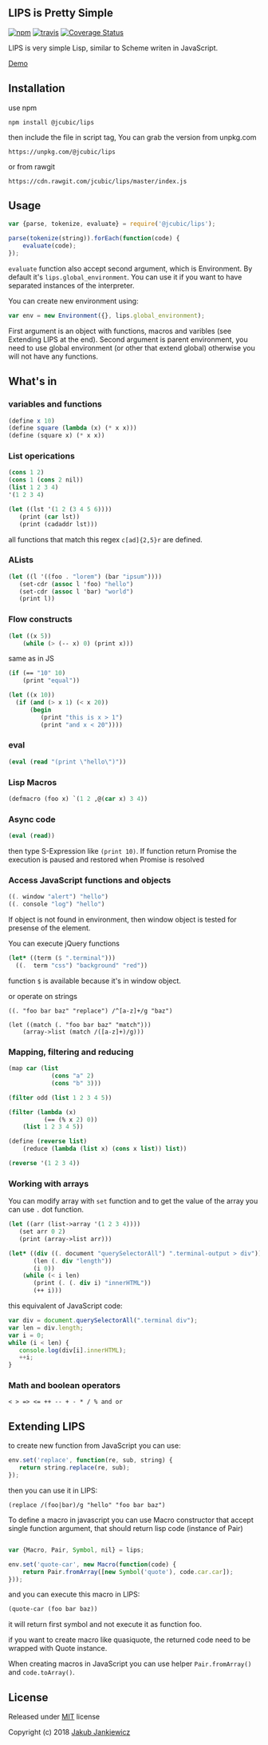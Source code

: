 ## LIPS is Pretty Simple

[![npm](https://img.shields.io/badge/npm-DEV-blue.svg)](https://www.npmjs.com/package/@jcubic/lips)
[![travis](https://travis-ci.org/jcubic/jquery.terminal.svg?branch=devel&3ee6f60f223475a6e74d9a6b14423f010d1f7faa)](https://travis-ci.org/jcubic/jquery.terminal)
[![Coverage Status](https://coveralls.io/repos/github/jcubic/lips/badge.svg?branch=devel&90f3a78d04af7d30b1ab1a6b7b5d9c13)](https://coveralls.io/github/jcubic/lips?branch=devel)



LIPS is very simple Lisp, similar to Scheme writen in JavaScript.

[Demo](https://codepen.io/jcubic/full/LQBaaV/)

## Installation

use npm

```
npm install @jcubic/lips
```

then include the file in script tag, You can grab the version from unpkg.com

```
https://unpkg.com/@jcubic/lips
```

or from rawgit

```
https://cdn.rawgit.com/jcubic/lips/master/index.js
```

## Usage

```javascript
var {parse, tokenize, evaluate} = require('@jcubic/lips');

parse(tokenize(string)).forEach(function(code) {
    evaluate(code);
});
```

`evaluate` function also accept second argument, which is Environment.
By default it's `lips.global_environment`. You can use it if you want to
have separated instances of the interpreter.

You can create new environment using:

```javascript
var env = new Environment({}, lips.global_environment);
```

First argument is an object with functions, macros and varibles (see Extending LIPS at the end).
Second argument is parent environment, you need to use global environment (or other that extend global)
otherwise you will not have any functions.

## What's in

### variables and functions

```scheme
(define x 10)
(define square (lambda (x) (* x x)))
(define (square x) (* x x))
```

### List operications

```scheme
(cons 1 2)
(cons 1 (cons 2 nil))
(list 1 2 3 4)
'(1 2 3 4)

(let ((lst '(1 2 (3 4 5 6))))
   (print (car lst))
   (print (cadaddr lst)))
```

all functions that match this regex `c[ad]{2,5}r` are defined.

### ALists

```scheme
(let ((l '((foo . "lorem") (bar "ipsum"))))
   (set-cdr (assoc l 'foo) "hello")
   (set-cdr (assoc l 'bar) "world")
   (print l))
```

### Flow constructs

```scheme
(let ((x 5))
    (while (> (-- x) 0) (print x)))
```

same as in JS

```scheme
(if (== "10" 10)
    (print "equal"))

(let ((x 10))
  (if (and (> x 1) (< x 20))
      (begin
         (print "this is x > 1")
         (print "and x < 20"))))
```

### eval

```scheme
(eval (read "(print \"hello\")"))
```

### Lisp Macros

```scheme
(defmacro (foo x) `(1 2 ,@(car x) 3 4))
```

### Async code

```scheme
(eval (read))
```

then type S-Expression like `(print 10)`. If function return Promise
the execution is paused and restored when Promise is resolved


### Access JavaScript functions and objects

```scheme
((. window "alert") "hello")
((. console "log") "hello")
```

If object is not found in environment, then window object is tested for
presense of the element.

You can execute jQuery functions

```scheme
(let* ((term ($ ".terminal")))
  ((.  term "css") "background" "red"))
```

function `$` is available because it's in window object.

or operate on strings

```
((. "foo bar baz" "replace") /^[a-z]+/g "baz")

(let ((match (. "foo bar baz" "match")))
    (array->list (match /([a-z]+)/g)))
```

### Mapping, filtering and reducing

```scheme
(map car (list
            (cons "a" 2)
            (cons "b" 3)))

(filter odd (list 1 2 3 4 5))

(filter (lambda (x)
          (== (% x 2) 0))
    (list 1 2 3 4 5))

(define (reverse list)
    (reduce (lambda (list x) (cons x list)) list))

(reverse '(1 2 3 4))
```

### Working with arrays

You can modify array with `set` function and to get the value of the array you can use `.` dot function.

```scheme
(let ((arr (list->array '(1 2 3 4))))
   (set arr 0 2)
   (print (array->list arr)))

(let* ((div ((. document "querySelectorAll") ".terminal-output > div"))
       (len (. div "length"))
       (i 0))
    (while (< i len)
       (print (. (. div i) "innerHTML"))
       (++ i)))
```

this equivalent of JavaScript code:

```javascript
var div = document.querySelectorAll(".terminal div");
var len = div.length;
var i = 0;
while (i < len) {
   console.log(div[i].innerHTML);
   ++i;
}
```

### Math and boolean operators

`< > => <= ++ -- + - * / % and or`

## Extending LIPS

to create new function from JavaScript you can use:

```javascript
env.set('replace', function(re, sub, string) {
   return string.replace(re, sub);
});
```

then you can use it in LIPS:

```
(replace /(foo|bar)/g "hello" "foo bar baz")
```

To define a macro in javascript you can use Macro constructor that accept
single function argument, that should return lisp code (instance of Pair)

```javascript

var {Macro, Pair, Symbol, nil} = lips;

env.set('quote-car', new Macro(function(code) {
    return Pair.fromArray([new Symbol('quote'), code.car.car]);
}));
```

and you can execute this macro in LIPS:

```scheme
(quote-car (foo bar baz))
```

it will return first symbol and not execute it as function foo.

if you want to create macro like quasiquote, the returned code need to be wrapped with
Quote instance.

When creating macros in JavaScript you can use helper `Pair.fromArray()`
and `code.toArray()`.

## License

Released under [MIT](http://opensource.org/licenses/MIT) license

Copyright (c) 2018 [Jakub Jankiewicz](http://jcubic.pl/jakub-jankiewicz)
